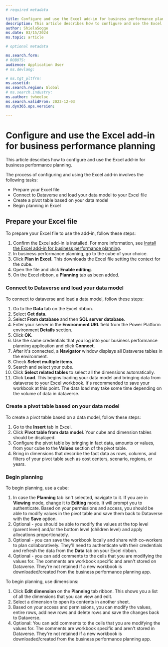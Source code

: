 ```yaml
---
# required metadata

title: Configure and use the Excel add-in for business performance planning 
description: This article describes how to configure and use the Excel add-in for business performance planning. 
author: ShielaSogge
ms.date: 03/15/2024
ms.topic: article

# optional metadata

ms.search.form: 
# ROBOTS: 
audience: Application User
# ms.devlang: 

# ms.tgt_pltfrm: 
ms.assetid: 
ms.search.region: Global
# ms.search.industry: 
ms.author: twheeloc
ms.search.validFrom: 2023-12-03
ms.dyn365.ops.version: 

---
```

# Configure and use the Excel add-in for business performance planning 

This article describes how to configure and use the Excel add-in for business performance planning. 

The process of configuring and using the Excel add-in involves the following tasks: 
 - Prepare your Excel file
 - Connect to Dataverse and load your data model to your Excel file
 - Create a pivot table based on your data model
 - Begin planning in Excel

## Prepare your Excel file
To prepare your Excel file to use the add-in, follow these steps:
1. Confirm the Excel add-in is installed. For more information, see [Install the Excel add-in for business performance planning](install-excel-add.md).
2. In business performance planning, go to the cube of your choice.
3. Click **Plan in Excel**. This downloads the Excel file setting the context for the cube.
4. Open the file and click **Enable editing**.
5. On the Excel ribbon, a **Planning** tab as been added. 

### Connect to Dataverse and load your data model

To connect to dataverse and load a data model, follow these steps:
1. Go to the **Data** tab on the Excel ribbon.
2. Select **Get data**.
3. Select **From database** and then **SQL server database**.
4. Enter your server in the **Environment URL** field from the Power Platform environment **Details** section.
5. Click **OK**.
6. Use the same credentials that you log into your business performance planning application and click **Connect**.
7. After it's connected, a **Navigator** window displays all Dataverse tables in the environment.
8. Check **Select multiple items**.
9. Search and select your cube.
10. Click **Select related tables** to select all the dimensions automatically.
11. Click **Load**. This begins loading your data model and bringing data from dataverse to your Excel workbook.
It's recommended to save your workbook at this point. The data load may take some time depending on the volume of data in dataverse. 

### Create a pivot table based on your data model

To create a pivot table based on a data model, follow these steps:
1. Go to the **Insert** tab in Excel.
2. Click **Pivot table from data model**. Your cube and dimension tables should be displayed.
3. Configure the pivot table by bringing in fact data, amounts or values, from your cube to the **Values** section of the pivot table.
4. Bring in dimensions that describe the fact data as rows, columns, and filters of your pivot table such as cost centers, scenario, regions, or years. 

### Begin planning 

To begin planning, use a cube:
1. In case the **Planning** tab isn't selected, navigate to it. If you are in **Viewing** mode, change it to **Editing** mode. It will prompt you to authenticate. Based on your permissions and access, you should be able to modify values in the pivot table and save them back to Dataverse with the **Save** option.
2. Optional - you should be able to modify the values at the top level (parent level) and/or the bottom level (children level) and apply allocations proportionately.
3. Optional - you can save the workbook locally and share with co-workers to plan collaboratively. They'll need to authenticate with their credentials and refresh the data from the **Data** tab on your Excel ribbon.
4. Optional - you can add comments to the cells that you are modifying the values for. The comments are workbook specific and aren't stored on Dataverse. They're not retained if a new workbook is downloaded/created from the business performance planning app. 

To begin planning, use dimensions: 

1. Click **Edit dimension** on the **Planning** tab ribbon. This shows you a list of all the dimensions that you can view and edit.
2. Select a dimension to open its contents in another sheet.
3. Based on your access and permissions, you can modify the values, entire rows, add new rows and delete rows and save the changes back to Dataverse.
4. Optional: You can add comments to the cells that you are modifying the values for. The comments are workbook specific and aren't stored in Dataverse. They're not retained if a new workbook is downloaded/created from the business performance planning app. 
